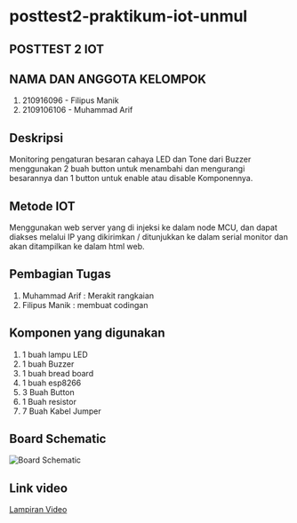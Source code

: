# posttest2-praktikum-iot-unmul
## POSTTEST 2 IOT

## NAMA DAN ANGGOTA KELOMPOK 
1. 210916096  - Filipus Manik
2. 2109106106 - Muhammad Arif

## Deskripsi
Monitoring pengaturan besaran cahaya LED dan Tone dari Buzzer menggunakan 2 buah button untuk menambahi dan mengurangi besarannya dan 1 button untuk enable atau disable Komponennya.

## Metode IOT 
Menggunakan web server yang di injeksi ke dalam node MCU, dan dapat diakses melalui IP yang dikirimkan / ditunjukkan ke dalam serial monitor dan akan ditampilkan ke dalam html web.

## Pembagian Tugas
1. Muhammad Arif : Merakit rangkaian
2. Filipus Manik : membuat codingan

## Komponen yang digunakan
1. 1 buah lampu LED
2. 1 buah Buzzer
3. 1 buah bread board
4. 1 buah esp8266
5. 3 Buah Button
6. 1 Buah resistor
7. 7 Buah Kabel Jumper

## Board Schematic

![Board Schematic](https://github.com/Kuuhaku456/posttest2-praktikum-iot-unmul/blob/main/rangkaian_posttest2_IOT.jpg)

## Link video 
[Lampiran Video](https://drive.google.com/file/d/1ze9hT9FYu1zZEz9gkazBUuFkm6H9Ue-2/view?usp=sharing)

